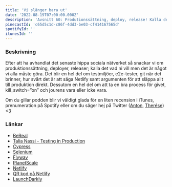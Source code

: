 ```yaml
---
title: 'Vi slänger bara ut'
date: '2022-08-19T07:00:00.000Z'
description: 'Avsnitt 60: Produtionssättning, deploy, release! Kalla det vad du vill men det är det vi snackar om idag!'
pinecastId: 'c65d5c1d-c86f-4dd3-be03-cf414167565d'
spotifyId: ''
itunesId: ''
---
```


### Beskrivning

Efter att ha avhandlat det senaste hippa sociala nätverket så snackar vi om produktionssättning, deployer, releaser; kalla det vad ni vill men det är något vi alla måste göra. Det blir en hel del om testmiljöer, e2e-tester, git när det brinner, hur svårt det är att säga Netlify samt argumenten för att släppa allt till produktion direkt. Dessutom en hel del om att ta en bra process för givet, kill_switch=”on” och jourens vara eller icke vara.

Om du gillar podden blir vi väldigt glada för en liten recension i iTunes, prenumeration på Spotify eller om du säger hej på Twitter ([Anton](https://twitter.com/Awnton), [Therése](https://twitter.com/tkomstadius)) &lt;3

### Länkar

- [BeReal](https://bere.al/)
- [Talia Nassi - Testing in Production](https://www.youtube.com/watch?v=adPQCuotAr4)
- [Cypress](http://cypress.io)
- [Selenium](https://www.selenium.dev)
- [Flyway](https://flywaydb.org)
- [PlanetScale](https://planetscale.com)
- [Netlify](https://www.netlify.com)
- [QR kod på Netlify](https://answers.netlify.com/t/pr-comment-updates-and-deploy-preview-qr-codes/53852)
- [LaunchDarkly](https://launchdarkly.com)
